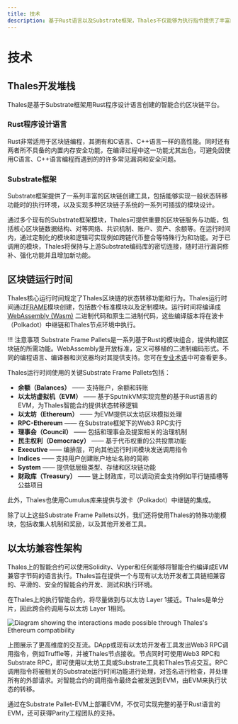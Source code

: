 ```yaml
---
title: 技术
description: 基于Rust语言以及Substrate框架，Thales不仅能够为执行指令提供了丰富的工具，也可以进行专业化和优化。
---
```


# 技术

## Thales开发堆栈

Thales是基于Substrate框架用Rust程序设计语言创建的智能合约区块链平台。

### Rust程序设计语言

Rust非常适用于区块链编程，其拥有和C语言、C++语言一样的高性能。同时还有两者所不具备的内置内存安全功能，在编译过程中这一功能尤其出色，可避免因使用C语言、C++语言编程而遇到的的许多常见漏洞和安全问题。

### Substrate框架

Substrate框架提供了一系列丰富的区块链创建工具，包括能够实现一般状态转移功能时的执行环境，以及实现多种区块链子系统的一系列可插拔的模块设计。

通过多个现有的Substrate框架模块，Thales可提供重要的区块链服务与功能，包括核心区块链数据结构、对等网络、共识机制、账户、资产、余额等。在运行时间内，通过定制化的模块和逻辑可实现例如跨链代币整合等特殊行为和功能。对于已调用的模块，Thales将保持与上游Substrate编码库的密切连接，随时进行漏洞修补、强化功能并且增加新功能。

## 区块链运行时间

Thales核心运行时间规定了Thales区块链的状态转移功能和行为。Thales运行时间通过[FRAME](/resources/glossary/#substrate-frame-pallets)模块创建，包括数个标准模块以及定制模块。运行时间将编译成[WebAssembly (Wasm)](/resources/glossary/#webassemblywasm) 二进制代码和原生二进制代码，这些编译版本将在波卡（Polkadot）中继链和Thales节点环境中执行。

!!! 注意事项
    Substrate Frame Pallets是一系列基于Rust的模块组合，提供构建区块链的所需功能。WebAssembly是开放标准，定义可移植的二进制编码形式。不同的编程语言、编译器和浏览器均对其提供支持。您可在[专业术语](/resources/glossary/)中可查看更多。

Thales运行时间使用的关键Substrate Frame Pallets包括：

 - **余额（Balances）** —— 支持账户，余额和转账
 - **以太坊虚拟机（EVM）** —— 基于SputnikVM实现完整的基于Rust语言的EVM，为Thales智能合约提供状态转移逻辑
 - **以太坊（Ethereum）** —— 为EVM提供以太坊区块模拟处理
 - **RPC-Ethereum** —— 在Substrate框架下的Web3 RPC实行
 - **理事会（Council）** —— 包括和理事会及提案相关的治理机制
 - **民主权利（Democracy）** —— 基于代币权重的公共投票功能
 - **Executive** —— 编排层，可向其他运行时间模块发送调用指令
 - **Indices** —— 支持用户创建账户地址名称的简称
 - **System** —— 提供低层级类型、存储和区块链功能
 - **财政库（Treasury）** —— 链上财政库，可以调动资金支持例如平行链插槽等公益项目

此外，Thales也使用Cumulus库来提供与波卡（Polkadot）中继链的集成。

除了以上这些Substrate Frame Pallets以外，我们还将使用Thales的特殊功能模块，包括收集人机制和奖励，以及其他开发者工具。

## 以太坊兼容性架构

Thales上的智能合约可以使用Solidity、Vyper和任何能够将智能合约编译成EVM兼容字节码的语言执行。Thales旨在提供一个与现有以太坊开发者工具链相兼容的、平滑的、安全的智能合约开发、测试和执行环境。

在Thales上的执行智能合约，将尽量做到与以太坊 Layer 1接近。Thales是单分片，因此跨合约调用与以太坊 Layer 1相同。

![Diagram showing the interactions made possible through Thales's Ethereum compatibility](/images/technology-diagram.png)

上图展示了更高维度的交互流。DApp或现有以太坊开发者工具发出Web3 RPC调用指令，例如Truffle等，并被Thales节点接收。节点同时可使用Web3 RPC和Substrate RPC，即可使用以太坊工具或Substrate工具和Thales节点交互。RPC调用指令将被相关的Substrate运行时间功能进行处理，对签名进行检查，并处理所有的外部请求。对智能合约的调用指令最终会被发送到EVM，由EVM来执行状态的转移。

通过在Substrate Pallet-EVM上部署EVM，不仅可实现完整的基于Rust语言的EVM，还可获得Parity工程团队的支持。